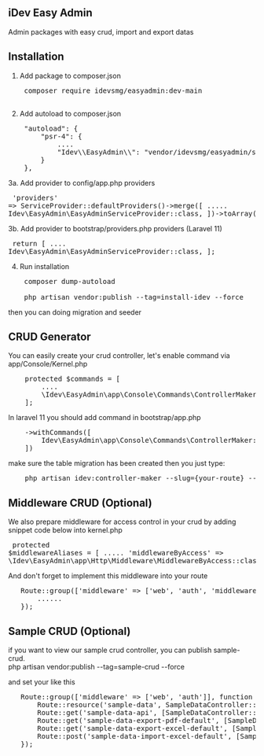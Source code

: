 ## iDev Easy Admin

Admin packages with easy crud, import and export datas 

## Installation
1. Add package to composer.json <br>
    <pre>
    composer require idevsmg/easyadmin:dev-main
    </pre>

2. Add autoload to composer.json
   <pre>
    "autoload": {
        "psr-4": {
            ....
            "Idev\\EasyAdmin\\": "vendor/idevsmg/easyadmin/src/"
        }
    },
   </pre>
 
3a. Add provider to config/app.php providers <br>
    <pre>
    'providers' => ServiceProvider::defaultProviders()->merge([
        .....
        Idev\EasyAdmin\EasyAdminServiceProvider::class,
    ])->toArray(),
   </pre>

3b. Add provider to bootstrap/providers.php providers (Laravel 11)<br>
    <pre>
    return [
        ....
        Idev\EasyAdmin\EasyAdminServiceProvider::class,
    ];
   </pre>

4. Run installation<br>
    <pre>
    composer dump-autoload

    php artisan vendor:publish --tag=install-idev --force
   </pre>
then you can doing migration and seeder

## CRUD Generator 
You can easily create your crud controller, let's enable command via app/Console/Kernel.php
<pre>
    protected $commands = [
        ....
        \Idev\EasyAdmin\app\Console\Commands\ControllerMaker::class,
    ];
</pre>
In laravel 11 you should add command in bootstrap/app.php
<pre>
    ->withCommands([
        Idev\EasyAdmin\app\Console\Commands\ControllerMaker::class,
    ])
</pre>
make sure the table migration has been created
then you just type: 
<pre>
    php artisan idev:controller-maker --slug={your-route} --table={your-table}
</pre>

## Middleware CRUD (Optional)
We also prepare middleware for access control in your crud by adding snippet code below into kernel.php  <br>
    <pre>
    protected $middlewareAliases = [
        .....
        'middlewareByAccess' => \Idev\EasyAdmin\app\Http\Middleware\MiddlewareByAccess::class
    ];
   </pre>
   
And don't forget to implement this middleware into your route
<pre>
   Route::group(['middleware' => ['web', 'auth', 'middlewareByAccess']], function () {
       ......
   });
</pre>

## Sample CRUD  (Optional)
if you want to view our sample crud controller, you can publish sample-crud. <br>
php artisan vendor:publish --tag=sample-crud --force <br>

and set your like this
<pre>
   Route::group(['middleware' => ['web', 'auth']], function () {
       Route::resource('sample-data', SampleDataController::class);
       Route::get('sample-data-api', [SampleDataController::class, 'indexApi'])->name('sample-data.listapi');
       Route::get('sample-data-export-pdf-default', [SampleDataController::class, 'exportPdf'])->name('sample-data.export-pdf-default');
       Route::get('sample-data-export-excel-default', [SampleDataController::class, 'exportExcel'])->name('sample-data.export-excel-default');
       Route::post('sample-data-import-excel-default', [SampleDataController::class, 'importExcel'])->name('sample-data.import-excel-default');
   });
</pre>


